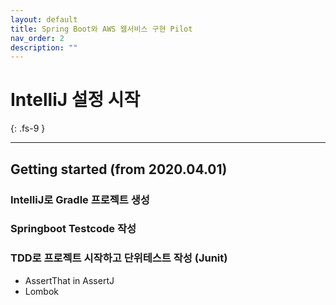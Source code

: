 ```yaml
---
layout: default
title: Spring Boot와 AWS 웹서비스 구현 Pilot
nav_order: 2
description: ""
---
```


# IntelliJ 설정 시작
{: .fs-9 }

---

## Getting started (from 2020.04.01)

### IntelliJ로 Gradle 프로젝트 생성

### Springboot Testcode 작성

### TDD로 프로젝트 시작하고 단위테스트 작성 (Junit)
* AssertThat in AssertJ
* Lombok
